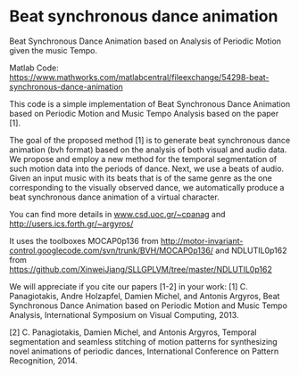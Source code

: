 # Beat synchronous dance animation

Beat Synchronous Dance Animation based on Analysis of Periodic Motion given the music Tempo.

Matlab Code: https://www.mathworks.com/matlabcentral/fileexchange/54298-beat-synchronous-dance-animation

This code is a simple implementation of Beat Synchronous Dance Animation based on Periodic Motion and Music Tempo Analysis
based on the paper [1].

The goal of the proposed method [1] is to generate beat synchronous dance animation (bvh format) based on the analysis of both visual and audio data.
We propose and employ a new method for the temporal segmentation of such motion
data into the periods of dance. Next, we use a beats of audio. Given an
input music with its beats that is of the same genre as the one corresponding to the
visually observed dance, we automatically produce a beat synchronous
dance animation of a virtual character.

You can find more details in www.csd.uoc.gr/~cpanag and http://users.ics.forth.gr/~argyros/

It uses the toolboxes
MOCAP0p136 from http://motor-invariant-control.googlecode.com/svn/trunk/BVH/MOCAP0p136/
and NDLUTIL0p162 from https://github.com/XinweiJiang/SLLGPLVM/tree/master/NDLUTIL0p162

We will appreciate if you cite our papers [1-2] in your work:
[1] C. Panagiotakis, Andre Holzapfel, Damien Michel, and Antonis Argyros, Beat Synchronous Dance Animation based on Periodic Motion and Music Tempo Analysis, International Symposium on Visual Computing, 2013.

[2] C. Panagiotakis, Damien Michel, and Antonis Argyros, Temporal segmentation and seamless stitching of motion patterns for synthesizing novel animations of periodic dances, International Conference on Pattern Recognition, 2014.
